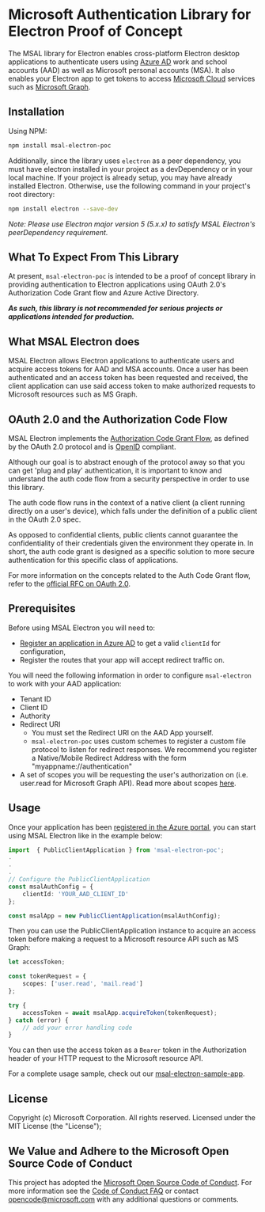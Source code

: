 
Microsoft Authentication Library for Electron Proof of Concept
==============================================================

The MSAL library for Electron enables cross-platform Electron desktop applications to authenticate users using [Azure AD](https://docs.microsoft.com/en-us/azure/active-directory/develop/v2-overview) work and school accounts (AAD) as well as Microsoft personal accounts (MSA). It also enables your Electron app to get tokens to access [Microsoft Cloud](https://cloud.microsoft.com) services such as [Microsoft Graph](https://graph.microsoft.io).

## Installation

Using NPM:

```bash
npm install msal-electron-poc
```

Additionally, since the library uses `electron` as a peer dependency, you must have electron installed in your project as a devDependency or in your local machine. If your project is already setup, you may have already installed Electron. Otherwise, use the following command in your project's root directory:


```bash
npm install electron --save-dev
```

*Note: Please use Electron major version 5 (5.x.x) to satisfy MSAL Electron's peerDependency requirement.*

## What To Expect From This Library

At present, `msal-electron-poc` is intended to be a proof of concept library in providing authentication to Electron applications using OAuth 2.0's Authorization Code Grant flow and Azure Active Directory. 

***As such, this library is not recommended for serious projects or applications intended for production.***

## What MSAL Electron does

MSAL Electron allows Electron applications to authenticate users and acquire access tokens for AAD and MSA accounts. Once a user has been authenticated and an access token has been requested and received, the client application can use said access token to make authorized requests to Microsoft resources such as MS Graph.

## OAuth 2.0 and the Authorization Code Flow

MSAL Electron implements the [Authorization Code Grant Flow](https://docs.microsoft.com/en-us/azure/active-directory/develop/v2-oauth2-auth-code-flow), as defined by the OAuth 2.0 protocol and is [OpenID](https://docs.microsoft.com/en-us/azure/active-directory/develop/v2-protocols-oidc) compliant.

Although our goal is to abstract enough of the protocol away so that you can get 'plug and play' authentication, it is important to know and understand the auth code flow from a security perspective in order to use this library.

The auth code flow runs in the context of a native client (a client running directly on a user's device), which falls under the definition of a public client in the OAuth 2.0 spec.

As opposed to confidential clients, public clients cannot guarantee the confidentiality of their credentials given the environment they operate in. In short, the auth code grant is designed as a specific solution to more secure authentication for this specific class of applications.

For more information on the concepts related to the Auth Code Grant flow, refer to the [official RFC on OAuth 2.0](https://tools.ietf.org/html/rfc6749#section-1.3.1).


## Prerequisites

Before using MSAL Electron you will need to:
+ [Register an application in Azure AD](https://docs.microsoft.com/en-us/azure/active-directory/develop/quickstart-register-app) to get a valid `clientId` for configuration, 
+ Register the routes that your app will accept redirect traffic on.

You will need the following information in order to configure `msal-electron` to work with your AAD application:

+ Tenant ID
+ Client ID
+ Authority
+ Redirect URI
    + You must set the Redirect URI on the AAD App yourself.
    + `msal-electron-poc` uses custom schemes to register a custom file protocol to listen for redirect responses. We recommend you register a Native/Mobile Redirect Address with the form "myappname://authentication"
+ A set of scopes you will be requesting the user's authorization on (i.e. user.read for Microsoft Graph API). Read more about scopes [here](https://docs.microsoft.com/en-us/azure/active-directory/develop/v2-permissions-and-consent).

## Usage

Once your application has been [registered in the Azure portal](https://github.com/AzureAD/microsoft-authentication-library-for-js/branches), you can start using MSAL Electron like in the example below:

```typescript
import  { PublicClientApplication } from 'msal-electron-poc';
.
.
.
// Configure the PublicClientApplication
const msalAuthConfig = {
    clientId: 'YOUR_AAD_CLIENT_ID'
};

const msalApp = new PublicClientApplication(msalAuthConfig);
```

Then you can use the PublicClientApplication instance to acquire an access token before making a request to a Microsoft resource API such as MS Graph:

```typescript
let accessToken;

const tokenRequest = {
    scopes: ['user.read', 'mail.read']
};

try {
    accessToken = await msalApp.acquireToken(tokenRequest);
} catch (error) {
    // add your error handling code
}
```

You can then use the access token as a `Bearer` token in the Authorization header of your HTTP request to the Microsoft resource API.

For a complete usage sample, check out our [msal-electron-sample-app](samples/msal-electron-sample-app).

## License

Copyright (c) Microsoft Corporation.  All rights reserved. Licensed under the MIT License (the "License");

## We Value and Adhere to the Microsoft Open Source Code of Conduct

This project has adopted the [Microsoft Open Source Code of Conduct](https://opensource.microsoft.com/codeofconduct/). For more information see the [Code of Conduct FAQ](https://opensource.microsoft.com/codeofconduct/faq/) or contact [opencode@microsoft.com](mailto:opencode@microsoft.com) with any additional questions or comments.
